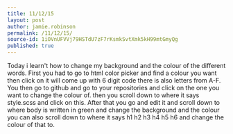 ```yaml
---
title: 11/12/15
layout: post
author: jamie.robinson
permalink: /11/12/15/
source-id: 1iOVnUFVVj79HSTdU7zF7rKsmkSvtXmk5kH99mtGmyQg
published: true
---
```

Today i learn't how to change my background and the colour of the different words. First you had to go to html color picker and find a colour you want then click on it will come up with 6 digit code there is also letters from A-F. You then go to github and go to your repositories and click on the one you want to change the colour of. then you scroll down to where it says style.scss and click on this. After that you go and edit it and scroll down to where body is written in green and change the background and the colour you can also scroll down to where it says h1 h2 h3 h4 h5 h6 and change the colour of that to.


